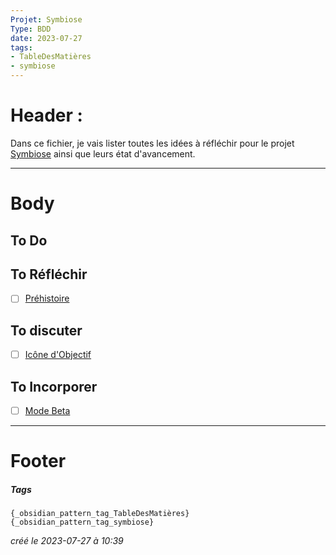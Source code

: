 ```yaml
---
Projet: Symbiose
Type: BDD
date: 2023-07-27
tags:
- TableDesMatières
- symbiose
---
```

   
# Header :   
   
Dans ce fichier, je vais lister toutes les idées à réfléchir pour le projet [Symbiose](../../index.md) ainsi que leurs état d'avancement.   
   
   
-------------------------------------------------------------------------------   
# Body   
   
## To Do   
   
## To Réfléchir   
   
- [ ] [Préhistoire](../../Cr%C3%A9ations/Symbiose/GameDesign/Sc%C3%A9nario/Histoire/Pr%C3%A9histoire.md)    
   
## To discuter   
   
- [ ] [Icône d'Objectif](../../Cr%C3%A9ations/Symbiose/Art/Ic%C3%B4ne%20d%27Objectif.md)   
   
## To Incorporer   
   
- [ ] [Mode Beta](../../Cr%C3%A9ations/Symbiose/Code/Mode%20Beta.md)   
   
   
   
---------------------------------------------------------------------------   
# Footer   
   
##### Tags   
`{_obsidian_pattern_tag_TableDesMatières}` `{_obsidian_pattern_tag_symbiose}`   
   
*créé le 2023-07-27 à 10:39*